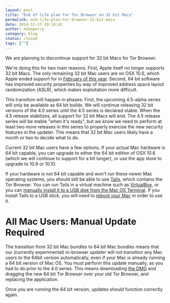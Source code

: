 ```yaml
---
layout: post
title: "End of life plan for Tor Browser on 32 bit Macs"
permalink: end-life-plan-tor-browser-32-bit-macs
date: 2014-11-17 19:18:41
author: mikeperry
category: blog
status: closed
tags: [""]
---
```


We are planning to discontinue support for 32 bit Macs for Tor Browser.

We're doing this for two main reasons. First, Apple itself no longer supports 32 bit Macs. The only remaining 32 bit Mac users are on OSX 10.6, which Apple ended support for in [February of this year](http://arstechnica.com/apple/2014/03/snow-leopard-updates-are-probably-done-here-are-your-os-x-upgrade-options/). Second, 64 bit software has improved security properties by way of improved address space layout randomization (ASLR), which makes exploitation more difficult.

This transition will happen in phases: First, the upcoming 4.5-alpha series will only be available as 64 bit builds. We will continue releasing 32 bit versions of the 4.0 series until the 4.5 series is declared stable. When the 4.5 release stabilizes, all support for 32 bit Macs will end. The 4.5 release series will be stable "when it's ready", but we know we need to perform at least two more releases in this series to properly exercise the new security features in the updater. This means that 32 bit Mac users likely have a month or two to decide what to do.

Current 32 bit Mac users have a few options. If your actual Mac hardware is 64 bit capable, you can upgrade to either the 64 bit edition of OSX 10.6 (which we will continue to support for a bit longer), or use the app store to upgrade to 10.9 or 10.10.

If your hardware is not 64 bit capable and won't run these newer Mac operating systems, you should still be able to use [Tails](https://tails.boum.org/download/index.en.html), which contains the Tor Browser. You can run Tails in a virtual machine such as [VirtualBox](https://www.virtualbox.org/), or you can [manually install it to a USB disk from the Mac OS Terminal](https://tails.boum.org/doc/first_steps/installation/manual/mac/index.en.html). If you install Tails to a USB stick, you will need to [reboot your Mac](https://tails.boum.org/doc/first_steps/start_tails/index.en.html#index2h2) in order to use it.

  

All Mac Users: Manual Update Required
=====================================

The transition from 32 bit Mac bundles to 64 bit Mac bundles means that our (currently experimental) in-browser updater will not transition any Mac users to the 64bit version automatically, even if your Mac is already running a 64 bit version of Mac OS. You must perform this update manually, as you had to do prior to the 4.0 series. This means downloading [the DMG](https://www.torproject.org/download/download-easy.html#mac) and dragging the new 64 bit Tor Browser over your old Tor Browser, and replacing the application.

Once you are running the 64 bit version, updates should function correctly again.

